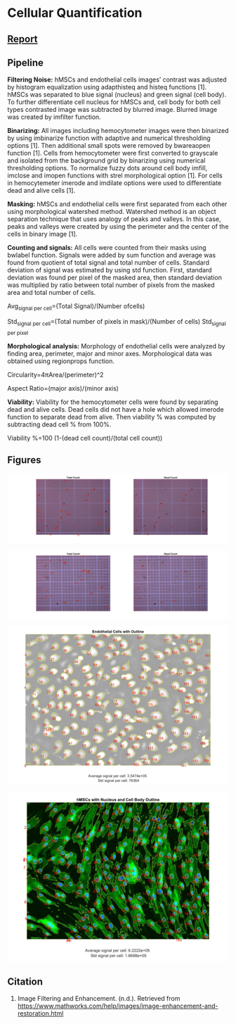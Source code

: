 # Cellular Quantification

## [Report](Tech%20Report%203.pdf)

## Pipeline
**Filtering Noise:** hMSCs and endothelial cells images’ contrast was adjusted by histogram equalization using adapthisteq and histeq functions [1]. hMSCs was separated to blue signal (nucleus) and green signal (cell body). To further differentiate cell nucleus for hMSCs and, cell body for both cell types contrasted image was subtracted by blurred image. Blurred image was created by imfilter function. 

**Binarizing:** All images including hemocytometer images were then binarized by using imbinarize function with adaptive and numerical thresholding options [1]. Then additional small spots were removed by bwareaopen function [1]. Cells from hemocytometer were first converted to grayscale and isolated from the background grid by binarizing using numerical thresholding options. To normalize fuzzy dots around cell body imfill, imclose and imopen functions with strel morphological option [1]. For cells in hemocytemeter imerode and imdilate options were used to differentiate dead and alive cells [1].

**Masking:** hMSCs and endothelial cells were first separated from each other using morphological watershed method. Watershed method is an object separation technique that uses analogy of peaks and valleys. In this case, peaks and valleys were created by using the perimeter and the center of the cells in binary image [1]. 

**Counting and signals:** All cells were counted from their masks using bwlabel function. Signals were added by sum function and average was found from quotient of total signal and total number of cells. Standard deviation of signal was estimated by using std function. First, standard deviation was found per pixel of the masked area, then standard deviation was multiplied by ratio between total number of pixels from the masked area and total number of cells.

Avg<sub>signal per cell</sub>=(Total Signal)/(Number ofcells)

Std<sub>signal per cell</sub>=(Total number of pixels in mask)/(Number of cells) Std<sub>signal per pixel</sub>

**Morphological analysis:** Morphology of endothelial cells were analyzed by finding area, perimeter, major and minor axes. Morphological data was obtained using regionprops function.

Circularity=4πArea/(perimeter)^2 

Aspect Ratio=(major axis)/(minor axis)  

**Viability:** Viability for the hemocytometer cells were found by separating dead and alive cells. Dead cells did not have a hole which allowed imerode function to separate dead from alive. Then viability % was computed by subtracting dead cell % from 100%. 

Viability %=100 (1-(dead cell count)/(total cell count)) 



## Figures
![](CytometerCountLarge.jpg)

![](CytometerCountFull.jpg)

![](endothelial.jpg)

![](hMSCs.jpg)

## Citation
1.	Image Filtering and Enhancement. (n.d.). Retrieved from https://www.mathworks.com/help/images/image-enhancement-and-restoration.html
